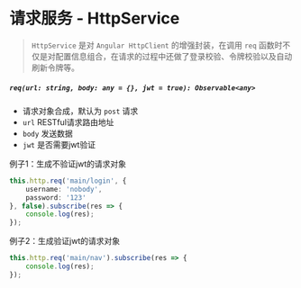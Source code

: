 # 请求服务 - HttpService

> `HttpService` 是对 `Angular HttpClient` 的增强封装，在调用 `req` 函数时不仅是对配置信息组合，在请求的过程中还做了登录校验、令牌校验以及自动刷新令牌等。

##### `req(url: string, body: any = {}, jwt = true): Observable<any>`

- 请求对象合成，默认为 `post` 请求
- `url` RESTful请求路由地址
- `body` 发送数据
- `jwt` 是否需要jwt验证

例子1：生成不验证jwt的请求对象

```typescript
this.http.req('main/login', {
    username: 'nobody',
    password: '123'
}, false).subscribe(res => {
    console.log(res);
});
```

例子2：生成验证jwt的请求对象

```typescript
this.http.req('main/nav').subscribe(res => {
    console.log(res);
});
```
